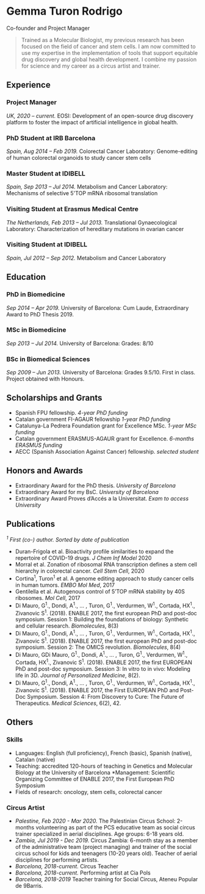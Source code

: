 # Gemma Turon Rodrigo

Co-founder and Project Manager

> Trained as a Molecular Biologist, my previous research has been focused on the field of cancer and stem cells. I am now committed to use my expertise in the implementation of tools that support equitable drug discovery and global health development. I combine my passion for science and my career as a circus artist and trainer.

## Experience

### Project Manager

*UK, 2020 – current.* EOSI: Development of an open-source drug discovery platform to foster the impact of artificial intelligence in global health.

### PhD Student at IRB Barcelona

*Spain, Aug 2014 – Feb 2019.* Colorectal Cancer Laboratory: Genome-editing of human colorectal organoids to study cancer stem cells

### Master Student at IDIBELL

*Spain, Sep 2013 – Jul 2014.* Metabolism and Cancer Laboratory: Mechanisms of selective 5'TOP mRNA ribosomal translation

### Visiting Student at Erasmus Medical Centre

*The Netherlands, Feb 2013 – Jul 2013.* Translational Gynaecological Laboratory: Characterization of hereditary mutations in ovarian cancer

### Visiting Student at IDIBELL

*Spain, Jul 2012 – Sep 2012.* Metabolism and Cancer Laboratory

## Education

### PhD in Biomedicine

*Sep 2014 – Apr 2019.* University of Barcelona: Cum Laude, Extraordinary Award to PhD Thesis 2019.

### MSc in Biomedicine

*Sep 2013 – Jul 2014.* University of Barcelona: Grades: 8/10

### BSc in Biomedical Sciences

*Sep 2009 – Jun 2013.* University of Barcelona: Grades 9.5/10. First in class. Project obtained with Honours.

## Scholarships and Grants

* Spanish FPU fellowship. *4-year PhD funding*
* Catalan government FI-AGAUR fellowship *1-year PhD funding*
* Catalunya-La Pedrera Foundation grant for Excellence MSc. *1-year MSc funding*
* Catalan government ERASMUS-AGAUR grant for Excellence. *6-months ERASMUS funding*
* AECC (Spanish Association Against Cancer) fellowship. *selected student*

## Honors and Awards

* Extraordinary Award for the PhD thesis. *University of Barcelona*
* Extraordinary Award for my BsC. *University of Barcelona*
* Extraordinary Award Proves d’Accés a la Universitat. *Exam to access University*

## Publications

*<sup>1</sup> First (co-) author. Sorted by date of publication*
* Duran-Frigola et al. Bioactivity profile similarities to expand the repertoire of COVID-19 drugs. *J Chem Inf Model* 2020
* Morral et al. Zonation of ribosomal RNA transcription defines a stem cell hierarchy in colorectal cancer. *Cell Stem Cell*, 2020
* Cortina<sup>1</sup>, Turon<sup>1</sup> et al. A genome editing approach to study cancer cells in human tumors. *EMBO Mol Med*, 2017
* Gentilella et al. Autogenous control of 5’TOP mRNA stability by 40S ribosomes. *Mol Cell*, 2017
* Di Mauro, G<sup>1</sup>., Dondi, A<sup>1</sup>., ... , Turon, G<sup>1</sup>., Verdurmen, W<sup>1</sup>., Cortada, HX<sup>1</sup>., Zivanovic S<sup>1</sup>. (2018). ENABLE 2017, the first european PhD and post-doc symposium. Session 1: Building the foundations of biology: Synthetic and cellular research. *Biomolecules*, 8(3)
* Di Mauro, G<sup>1</sup>., Dondi, A<sup>1</sup>., ... , Turon, G<sup>1</sup>., Verdurmen, W<sup>1</sup>., Cortada, HX<sup>1</sup>., Zivanovic S<sup>1</sup>. (2018). ENABLE 2017, the first european PhD and post-doc symposium. Session 2: The OMICS revolution. *Biomolecules*, 8(4)
* Di Mauro, GDi Mauro, G<sup>1</sup>., Dondi, A<sup>1</sup>., ... , Turon, G<sup>1</sup>., Verdurmen, W<sup>1</sup>., Cortada, HX<sup>1</sup>., Zivanovic S<sup>1</sup>. (2018). ENABLE 2017, the first EUROPEAN PhD and post-doc symposium. Session 3: In vitro to in vivo: Modeling life in 3D. *Journal of Personalized Medicine*, 8(2).
* Di Mauro, G<sup>1</sup>., Dondi, A<sup>1</sup>., ... , Turon, G<sup>1</sup>., Verdurmen, W<sup>1</sup>., Cortada, HX<sup>1</sup>., Zivanovic S<sup>1</sup>. (2018). ENABLE 2017, the First EUROPEAN PhD and Post-Doc Symposium. Session 4: From Discovery to Cure: The Future of Therapeutics. *Medical Sciences*, 6(2), 42.

## Others

### Skills

* Languages: English (full proficiency), French (basic), Spanish (native), Catalan (native)
* Teaching: accredited 120-hours of teaching in Genetics and Molecular Biology at the University of Barcelona
*Management: Scientific Organizing Committee of ENABLE 2017, the First European PhD Symposium
* Fields of research: oncology, stem cells, colorectal cancer

### Circus Artist

* *Palestine, Feb 2020 - Mar 2020.* The Palestinian Circus School: 2-months volunteering as part of the PCS educative team as social circus trainer specialized in aerial disciplines. Age groups: 6-18 years old.
* *Zambia, Jul 2019 - Dec 2019.* Circus Zambia: 6-month stay as a member of the administrative team (project managing) and trainer of the social circus school for kids and teenagers (10-20 years old). Teacher of aerial disciplines for performing artists.
* *Barcelona, 2018-current.* Circus Teacher
* *Barcelona, 2018-current.* Performing artist at Cia Pols
* *Barcelona, 2018-2019* Teacher training for Social Circus, Ateneu Popular de 9Barris.
